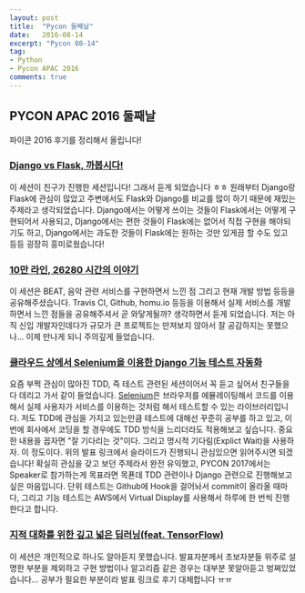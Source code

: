 ```yaml
---
layout: post
title:  "Pycon 둘째날"
date:   2016-08-14
excerpt: "Pycon 08-14"
tag:
- Python
- Pycon APAC 2016
comments: true
---
```


## PYCON APAC 2016 둘째날

파이콘 2016 후기를 정리해서 올립니다!


### [Django vs Flask, 까봅시다!](https://www.pycon.kr/2016apac/program/21)

이 세션이 친구가 진행한 세션입니다! 그래서 듣게 되었습니다 ㅎㅎ
원래부터 Django랑 Flask에 관심이 많았고 주변에서도 Flask와 Django를 비교를 많이 하기 때문에 재밌는 주제라고 생각되었습니다.
Django에서는 어떻게 쓰이는 것들이 Flask에서는 어떻게 구현되어서 사용되고,
Django에서는 편한 것들이 Flask에는 없어서 직접 구현을 해야되기도 하고,
Django에서는 과도한 것들이 Flask에는 원하는 것만 있게끔 할 수도 있고 등등
굉장히 흥미로웠습니다!


### [10만 라인, 26280 시간의 이야기](https://www.pycon.kr/2016apac/program/21)

이 세션은 BEAT, 음악 관련 서비스를 구현하면서 느낀 점 그리고 현재 개발 방법 등등을 공유해주셨습니다.
Travis CI, Github, homu.io 등등을 이용해서 실제 서비스를 개발하면서 느낀 점들을 공유해주셔서 곧 와닿게될까? 생각하면서 듣게 되었습니다.
저는 아직 신입 개발자인데다가 규모가 큰 프로젝트는 만져보지 않아서 잘 공감하지는 못했으나... 이제 만나게 되니 주의깊게 들었습니다.


### [클라우드 상에서 Selenium을 이용한 Django 기능 테스트 자동화](https://www.pycon.kr/2016apac/program/37)

요즘 부쩍 관심이 많아진 TDD, 즉 테스트 관련된 세션이어서 꼭 듣고 싶어서 친구들을 다 데리고 가서 같이 들었습니다.
[Selenium](https://github.com/SeleniumHQ/selenium)은 브라우저를 에뮬레이팅해서 코드를 이용해서 실제 사용자가 서비스를 이용하는 것처럼 해서 테스트할 수 있는 라이브러리입니다.
저도 TDD에 관심을 가지고 있는만큼 테스트에 대해선 꾸준히 공부를 하고 있고, 이번에 회사에서 코딩을 할 경우에도 TDD 방식을 느리더라도 적용해보고 싶습니다.
중요한 내용을 꼽자면 "잘 기다리는 것"이다. 그리고 명시적 기다림(Explict Wait)을 사용하자. 이 정도이다.
위의 발표 링크에서 슬라이드가 진행되니 관심있으면 읽어주시면 되겠습니다!
확실히 관심을 갖고 보던 주제라서 완전 유익했고, PYCON 2017에서는 Speaker로 참가하는게 목표라면 목푠데 TDD 관련이나 Django 관련으로 진행해보고 싶은 마음입니다.
단위 테스트는 Github에 Hook을 걸어놔서 commit이 올라올 때마다, 그리고 기능 테스트는 AWS에서 Virtual Display를 사용해서 하루에 한 번씩 진행한다고 합니다.


### [지적 대화를 위한 깊고 넓은 딥러닝(feat. TensorFlow)](https://www.pycon.kr/2016apac/program/9)

이 세션은 개인적으로 하나도 알아듣지 못했습니다.
발표자분께서 초보자분들 위주로 설명한 부분을 제외하고 구현 방법이나 알고리즘 같은 경우는 대부분 못알아듣고 벙쪄있었습니다...
공부가 필요한 부분이라 발표 링크로 후기 대체합니다 ㅠㅠ
